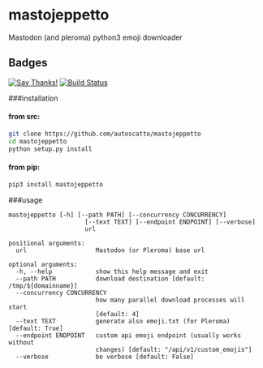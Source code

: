 # mastojeppetto


Mastodon (and pleroma) python3 emoji downloader 


## Badges
[![Say Thanks!](https://img.shields.io/badge/Say%20Thanks-!-1EAEDB.svg)](https://saythanks.io/to/autoscatto) [![Build Status](https://travis-ci.org/autoscatto/mastojeppetto.svg?branch=master)](https://travis-ci.org/autoscatto/mastojeppetto)

###installation
#### from src:
```bash
git clone https://github.com/autoscatto/mastojeppetto
cd mastojeppetto
python setup.py install
```

#### from pip:
```bash
pip3 install mastojeppetto
```

###usage
```
mastojeppetto [-h] [--path PATH] [--concurrency CONCURRENCY]
                     [--text TEXT] [--endpoint ENDPOINT] [--verbose]
                     url

positional arguments:
  url                   Mastodon (or Pleroma) base url

optional arguments:
  -h, --help            show this help message and exit
  --path PATH           download destination [default: /tmp/${domainname}]
  --concurrency CONCURRENCY
                        how many parallel download processes will start
                        [default: 4]
  --text TEXT           generate also emoji.txt (for Pleroma) [default: True]
  --endpoint ENDPOINT   custom api emoji endpoint (usually works without
                        changes) [default: "/api/v1/custom_emojis"]
  --verbose             be verbose [default: False]

```